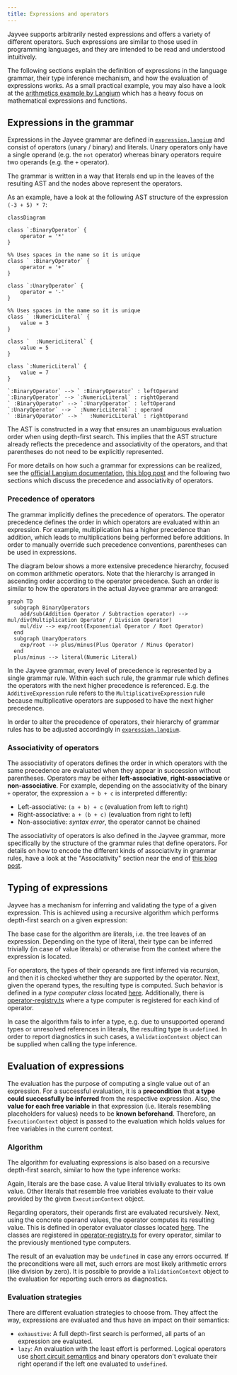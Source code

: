 ```yaml
---
title: Expressions and operators
---
```


Jayvee supports arbitrarily nested expressions and offers a variety of different operators.
Such expressions are similar to those used in programming languages, and they are intended to be read and understood intuitively.

The following sections explain the definition of expressions in the language grammar, their type inference mechanism, and how the evaluation of expressions works.
As a small practical example, you may also have a look at the [arithmetics example by Langium](https://github.com/langium/langium/tree/main/examples/arithmetics) which has a heavy focus on mathematical expressions and functions.

## Expressions in the grammar

Expressions in the Jayvee grammar are defined in [`expression.langium`](https://github.com/jvalue/jayvee/blob/main/libs/language-server/src/grammar/expression.langium) and consist of operators (unary / binary) and literals.
Unary operators only have a single operand (e.g. the `not` operator) whereas binary operators require two operands (e.g. the `+` operator).

The grammar is written in a way that literals end up in the leaves of the resulting AST and the nodes above represent the operators.

As an example, have a look at the following AST structure of the expression `(-3 + 5) * 7`:

```mermaid
classDiagram

class `:BinaryOperator` {
    operator = '*'
}

%% Uses spaces in the name so it is unique
class ` :BinaryOperator` {
    operator = '+'
}

class `:UnaryOperator` {
    operator = '-'
}

%% Uses spaces in the name so it is unique
class ` :NumericLiteral` {
    value = 3
}

class `  :NumericLiteral` {
    value = 5
}

class `:NumericLiteral` {
    value = 7
}

`:BinaryOperator` --> ` :BinaryOperator` : leftOperand
`:BinaryOperator` --> `:NumericLiteral` : rightOperand
` :BinaryOperator` --> `:UnaryOperator` : leftOperand
`:UnaryOperator` --> ` :NumericLiteral` : operand
` :BinaryOperator` --> `  :NumericLiteral` : rightOperand
```

The AST is constructed in a way that ensures an unambiguous evaluation order when using depth-first search.
This implies that the AST structure already reflects the precedence and associativity of the operators, and that parentheses do not need to be explicitly represented.

For more details on how such a grammar for expressions can be realized, see the [official Langium documentation](https://langium.org/docs/grammar-language/#tree-rewriting-actions), [this blog post](https://www.typefox.io/blog/parsing-expressions-with-xtext) and the following two sections which discuss the precedence and associativity of operators.

### Precedence of operators

The grammar implicitly defines the precedence of operators.
The operator precedence defines the order in which operators are evaluated within an expression.
For example, multiplication has a higher precedence than addition, which leads to multiplications being performed before additions.
In order to manually override such precedence conventions, parentheses can be used in expressions.

The diagram below shows a more extensive precedence hierarchy, focused on common arithmetic operators.
Note that the hierarchy is arranged in ascending order according to the operator precedence.
Such an order is similar to how the operators in the actual Jayvee grammar are arranged:

```mermaid
graph TD
  subgraph BinaryOperators
    add/sub(Addition Operator / Subtraction operator) --> mul/div(Multiplication Operator / Division Operator)
    mul/div --> exp/root(Exponential Operator / Root Operator)
  end
  subgraph UnaryOperators
    exp/root --> plus/minus(Plus Operator / Minus Operator)
  end
  plus/minus --> literal(Numeric Literal)
```

In the Jayvee grammar, every level of precedence is represented by a single grammar rule.
Within each such rule, the grammar rule which defines the operators with the next higher precedence is referenced.
E.g. the `AdditiveExpression` rule refers to the `MultiplicativeExpression` rule because multiplicative operators are supposed to have the next higher precedence.

In order to alter the precedence of operators, their hierarchy of grammar rules has to be adjusted accordingly in [`expression.langium`](https://github.com/jvalue/jayvee/blob/main/libs/language-server/src/grammar/expression.langium).

### Associativity of operators

The associativity of operators defines the order in which operators with the same precedence are evaluated when they appear in succession without parentheses.
Operators may be either **left-associative**, **right-associative** or **non-associative**.
For example, depending on the associativity of the binary `+` operator, the expression `a + b + c` is interpreted differently:

- Left-associative: `(a + b) + c` (evaluation from left to right)
- Right-associative: `a + (b + c)` (evaluation from right to left)
- Non-associative: _syntax error_, the operator cannot be chained

The associativity of operators is also defined in the Jayvee grammar, more specifically by the structure of the grammar rules that define operators.
For details on how to encode the different kinds of associativity in grammar rules, have a look at the "Associativity" section near the end of [this blog post](https://www.typefox.io/blog/parsing-expressions-with-xtext).

## Typing of expressions

Jayvee has a mechanism for inferring and validating the type of a given expression.
This is achieved using a recursive algorithm which performs depth-first search on a given expression:

The base case for the algorithm are literals, i.e. the tree leaves of an expression.
Depending on the type of literal, their type can be inferred trivially (in case of value literals) or otherwise from the context where the expression is located.

For operators, the types of their operands are first inferred via recursion, and then it is checked whether they are supported by the operator.
Next, given the operand types, the resulting type is computed.
Such behavior is defined in a _type computer class_ located [here](https://github.com/jvalue/jayvee/tree/main/libs/language-server/src/lib/ast/expressions/type-computers).
Additionally, there is [operator-registry.ts](https://github.com/jvalue/jayvee/blob/main/libs/language-server/src/lib/ast/expressions/operator-registry.ts) where a type computer is registered for each kind of operator.

In case the algorithm fails to infer a type, e.g. due to unsupported operand types or unresolved references in literals, the resulting type is `undefined`.
In order to report diagnostics in such cases, a `ValidationContext` object can be supplied when calling the type inference.

## Evaluation of expressions

The evaluation has the purpose of computing a single value out of an expression.
For a successful evaluation, it is a **precondition** that **a type could successfully be inferred** from the respective expression.
Also, the **value for each free variable** in that expression (i.e. literals resembling placeholders for values) needs to be **known beforehand**.
Therefore, an `ExecutionContext` object is passed to the evaluation which holds values for free variables in the current context.

### Algorithm

The algorithm for evaluating expressions is also based on a recursive depth-first search, similar to how the type inference works:

Again, literals are the base case. A value literal trivially evaluates to its own value.
Other literals that resemble free variables evaluate to their value provided by the given `ExecutionContext` object.

Regarding operators, their operands first are evaluated recursively.
Next, using the concrete operand values, the operator computes its resulting value.
This is defined in operator evaluator classes located [here](https://github.com/jvalue/jayvee/tree/main/libs/language-server/src/lib/ast/expressions/evaluators).
The classes are registered in [operator-registry.ts](https://github.com/jvalue/jayvee/blob/main/libs/language-server/src/lib/ast/expressions/operator-registry.ts) for every operator, similar to the previously mentioned type computers.

The result of an evaluation may be `undefined` in case any errors occurred.
If the preconditions were all met, such errors are most likely arithmetic errors (like division by zero).
It is possible to provide a `ValidationContext` object to the evaluation for reporting such errors as diagnostics.

### Evaluation strategies

There are different evaluation strategies to choose from.
They affect the way, expressions are evaluated and thus have an impact on their semantics:

- `exhaustive`: A full depth-first search is performed, all parts of an expression are evaluated.
- `lazy`: An evaluation with the least effort is performed. Logical operators use [short circuit semantics](https://en.wikipedia.org/wiki/Short-circuit_evaluation) and binary operators don't evaluate their right operand if the left one evaluated to `undefined`.
